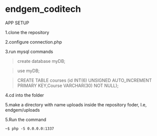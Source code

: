 # endgem_coditech

APP SETUP

1.clone the repository

2.configure connection.php

3.run mysql commands

>create database myDB;

>use myDB;

>CREATE TABLE courses (id INT(6) UNSIGNED AUTO_INCREMENT PRIMARY KEY,Course VARCHAR(30) NOT NULL);

4.cd into the folder

5.make a directory with name uploads inside the repository foder, I.e, endgem/uploads

5.Run the command 

    ~$ php -S 0.0.0.0:1337

